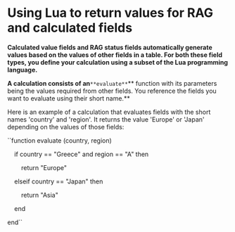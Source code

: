 

# Using Lua to return values for RAG and calculated fields

**Calculated value fields and RAG status fields automatically generate values based on the values of other fields in a table. For both these field types, you define your calculation using a subset of the Lua programming language.**

**A calculation consists of an**`**evaluate**`** function with its parameters being the values required from other fields. You reference the fields you want to evaluate using their short name.**

Here is an example of a calculation that evaluates fields with the short names 'country' and 'region'. It returns the value 'Europe' or 'Japan' depending on the values of those fields:&nbsp;&nbsp;

``function evaluate (country, region)

&nbsp; &nbsp; if country == "Greece" and region == "A" then

&nbsp; &nbsp; &nbsp; &nbsp; return "Europe"

&nbsp; &nbsp; elseif country == "Japan" then

&nbsp; &nbsp; &nbsp; &nbsp; return "Asia"

&nbsp; &nbsp; end

end``